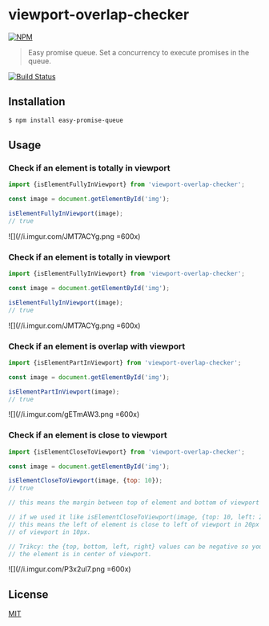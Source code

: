 # viewport-overlap-checker 

[![NPM](https://nodei.co/npm/easy-promise-queue.png)](https://nodei.co/npm/easy-promise-queue/)
> Easy promise queue. Set a concurrency to execute promises in the queue.

[![Build Status](https://travis-ci.org/chenzhihao/easy-promise-queue.svg)](https://travis-ci.org/chenzhihao/easy-promise-queue)

## Installation
```bash
$ npm install easy-promise-queue
```

## Usage

### Check if an element is totally in viewport
```js
import {isElementFullyInViewport} from 'viewport-overlap-checker';

const image = document.getElementById('img');

isElementFullyInViewport(image);
// true
```
![](//i.imgur.com/JMT7ACYg.png =600x)
 
 
### Check if an element is totally in viewport
```js
import {isElementFullyInViewport} from 'viewport-overlap-checker';

const image = document.getElementById('img');

isElementFullyInViewport(image);
// true
```
![](//i.imgur.com/JMT7ACYg.png =600x)

### Check if an element is overlap with viewport
```js
import {isElementPartInViewport} from 'viewport-overlap-checker';

const image = document.getElementById('img');

isElementPartInViewport(image);
// true
```
![](//i.imgur.com/gETmAW3.png =600x)

### Check if an element is close to viewport
```js
import {isElementCloseToViewport} from 'viewport-overlap-checker';

const image = document.getElementById('img');

isElementCloseToViewport(image, {top: 10});
// true

// this means the margin between top of element and bottom of viewport is no more than 10px;

// if we used it like isElementCloseToViewport(image, {top: 10, left: 20});
// this means the left of element is close to left of viewport in 20px AND top is close to bottom
// of viewport in 10px.

// Trikcy: the {top, bottom, left, right} values can be negative so you can restrict 
// the element is in center of viewport.

```
![](//i.imgur.com/P3x2ul7.png =600x)

## License
[MIT](https://tldrlegal.com/license/mit-license)
